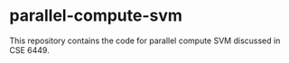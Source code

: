 # parallel-compute-svm
This repository contains the code for parallel compute SVM discussed in CSE 6449.
